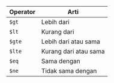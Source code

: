 | Operator | Arti                  |
| -------- | --------------------- |
| `$gt`    | Lebih dari            |
| `$lt`    | Kurang dari           |
| `$gte`   | Lebih dari atau sama  |
| `$lte`   | Kurang dari atau sama |
| `$eq`    | Sama dengan           |
| `$ne`    | Tidak sama dengan     |
